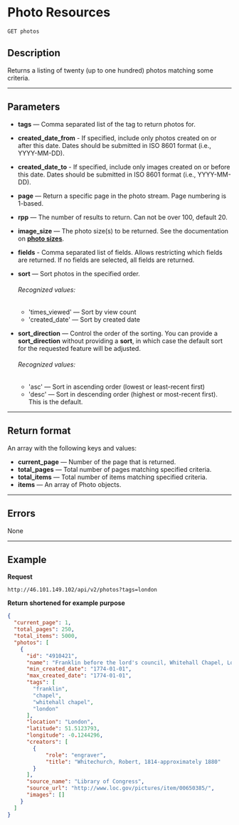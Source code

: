 # Photo Resources

    GET photos

## Description
Returns a listing of twenty (up to one hundred) photos matching some criteria.
***

## Parameters

- **tags** — Comma separated list of the tag to return photos for.
- **created_date_from** - If specified, include only photos created on or after this date. Dates should be submitted in ISO 8601 format (i.e., YYYY-MM-DD).
- **created_date_to** - If specified, include only images created on or before this date. Dates should be submitted in ISO 8601 format (i.e., YYYY-MM-DD).
- **page** — Return a specific page in the photo stream. Page numbering is 1-based.
- **rpp** — The number of results to return. Can not be over 100, default 20.
- **image_size** — The photo size(s) to be returned. See the documentation on **[photo sizes](https://github.com/picryl/picryl-api/blob/master/basics/formats_and_terms.md#image-sizes)**.
- **fields** - Comma separated list of fields. Allows restricting which fields are returned. If no fields are selected, all fields are returned.	
- **sort** — Sort photos in the specified order. 
    ###### Recognized values:
    - 'times_viewed' — Sort by view count
    - 'created_date' — Sort by created date

- **sort_direction** — Control the order of the sorting.  You can provide a **sort_direction** without providing a **sort**, in which case the default sort for the requested feature will be adjusted.
    ###### Recognized values:
    - 'asc' — Sort in ascending order (lowest or least-recent first)
    - 'desc' — Sort in descending order (highest or most-recent first).  This is the default.


***

## Return format
An array with the following keys and values:

- **current_page** — Number of the page that is returned.
- **total_pages** — Total number of pages matching specified criteria.
- **total_items** — Total number of items matching specified criteria.
- **items** — An array of Photo objects.

***

## Errors

None
***

## Example
**Request**

    http://46.101.149.102/api/v2/photos?tags=london

**Return** __shortened for example purpose__
``` json
{
  "current_page": 1,
  "total_pages": 250,
  "total_items": 5000,
  "photos": [
    {
      "id": "4910421",
      "name": "Franklin before the lord's council, Whitehall Chapel, London, 1774",
      "min_created_date": "1774-01-01",
      "max_created_date": "1774-01-01",
      "tags": [
        "franklin",
        "chapel",
        "whitehall chapel",
        "london"
      ],
      "location": "London",
      "latitude": 51.5123793,
      "longitude": -0.1244296,
      "creators": [
        {
            "role": "engraver",
            "title": "Whitechurch, Robert, 1814-approximately 1880"
        }
      ],
      "source_name": "Library of Congress",
      "source_url": "http://www.loc.gov/pictures/item/00650385/",
      "images": []
    }
  ]
}
```
